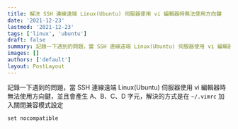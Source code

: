 ```yaml
---
title: 解決 SSH 連線遠端 Linux(Ubuntu) 伺服器使用 vi 編輯器時無法使用方向鍵
date: '2021-12-23'
lastmod: '2021-12-23'
tags: ['linux', 'ubuntu']
draft: false
summary: 記錄一下遇到的問題，當 SSH 連線遠端 Linux(Ubuntu) 伺服器使用 vi 編輯器時無法使用方向鍵，並且會產生 A、B、C、D 字元，解決的方式是在 ~/.vimrc 加入關閉兼容模式設定
images: []
authors: ['default']
layout: PostLayout
---
```


記錄一下遇到的問題，當 SSH 連線遠端 Linux(Ubuntu) 伺服器使用 vi 編輯器時無法使用方向鍵，並且會產生 A、B、C、D 字元，解決的方式是在 `~/.vimrc` 加入關閉兼容模式設定

```:.vimrc
set nocompatible
```
